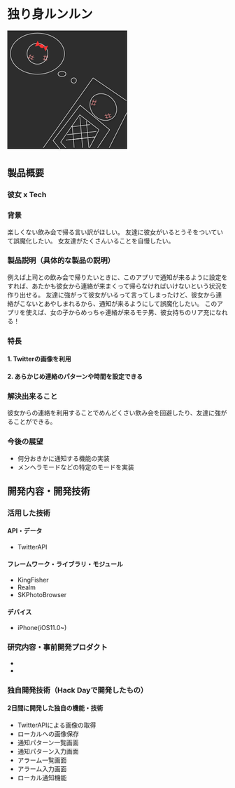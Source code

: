 # 独り身ルンルン

[![Product Name](image.png)](https://www.youtube.com/watch?v=G5rULR53uMk)

## 製品概要
### 彼女 x Tech

### 背景
楽しくない飲み会で帰る言い訳がほしい。
友達に彼女がいるとうそをついていて誤魔化したい。
女友達がたくさんいることを自慢したい。

### 製品説明（具体的な製品の説明）
例えば上司との飲み会で帰りたいときに、このアプリで通知が来るように設定をすれば、あたかも彼女から連絡が来まくって帰らなければいけないという状況を作り出せる。
友達に強がって彼女がいるって言ってしまったけど、彼女から連絡がこないとあやしまれるから、通知が来るようにして誤魔化したい。
このアプリを使えば、女の子からめっちゃ連絡が来るモテ男、彼女持ちのリア充になれる！

### 特長

#### 1. Twitterの画像を利用

#### 2. あらかじめ連絡のパターンや時間を設定できる

### 解決出来ること
彼女からの連絡を利用することでめんどくさい飲み会を回避したり、友達に強がることができる。

### 今後の展望
* 何分おきかに通知する機能の実装
* メンヘラモードなどの特定のモードを実装


## 開発内容・開発技術
### 活用した技術
#### API・データ
* TwitterAPI

#### フレームワーク・ライブラリ・モジュール
* KingFisher
* Realm
* SKPhotoBrowser

#### デバイス
* iPhone(iOS11.0~)

### 研究内容・事前開発プロダクト
* 
* 


### 独自開発技術（Hack Dayで開発したもの）
#### 2日間に開発した独自の機能・技術
* TwitterAPIによる画像の取得
* ローカルへの画像保存
* 通知パターン一覧画面
* 通知パターン入力画面
* アラーム一覧画面
* アラーム入力画面
* ローカル通知機能
